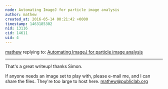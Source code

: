 ```yaml
---
node: Automating ImageJ for particle image analysis
author: mathew
created_at: 2016-05-14 00:21:42 +0000
timestamp: 1463185302
nid: 13116
cid: 14611
uid: 4
---
```




[mathew](../profile/mathew) replying to: [Automating ImageJ for particle image analysis](../notes/SimonPyle/05-13-2016/automating-imagej-for-particle-image-analysis)

----
That's a great writeup! thanks Simon.

If anyone needs an image set to play with, please e-mail me, and I can share the files.  They're too large to host here. mathew@publiclab.org